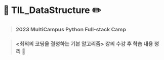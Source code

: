 # 🐣 **TIL_DataStructure** ✏️

> ### **2023 MultiCampus Python Full-stack Camp**

> ### **<최적의 코딩을 결정하는 기본 알고리즘>** 강의 수강 후 **학습 내용 정리 🌿**